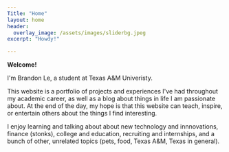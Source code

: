 ```yaml
---
Title: "Home"
layout: home
header:
  overlay_image: /assets/images/sliderbg.jpeg
excerpt: "Howdy!"

---
```

**Welcome!**

I'm Brandon Le, a student at Texas A&M Univeristy.

This website is a portfolio of projects and experiences I've had throughout my academic career, as well as a blog about things in life I am passionate about. At the end of the day, my hope is that this website can teach, inspire, or entertain others about the things I find interesting.

I enjoy learning and talking about about new technology and innnovations, finance (stonks), college and education, recruiting and internships, and a bunch of other, unrelated topics (pets, food, Texas A&M, Texas in general).